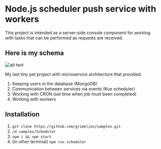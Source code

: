 # Node.js scheduler push service with workers
This project is intended as a server-side console component for working with tasks that can be performed as requests are received.

## Here is my schema
![alt text](http://s010.radikal.ru/i311/1711/1f/15d50ba5e2f7.png)

My last tiny pet project with microservice architecture that provided:
1. Keeping users in the database (MongoDB)
2. Communication between services via events (Kue scheduler)
3. Working with CRON (set time when job must been completed)
4. Working with workers

## Installation
1. `git clone https://github.com/grimelion/samples.git`
2. `cd samples/Scheduler`
3. `npm i && npm start`
4. (in other terminal) `npm run scheduler`
